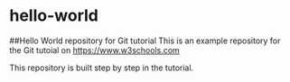 # hello-world
##Hello World repository for Git tutorial
This is an example repository for the Git tutoial on https://www.w3schools.com

This repository is built step by step in the tutorial.
